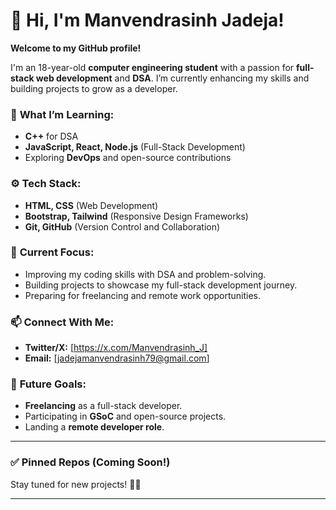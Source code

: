 
# 👋 Hi, I'm Manvendrasinh Jadeja!

**Welcome to my GitHub profile!**

I'm an 18-year-old **computer engineering student** with a passion for **full-stack web development** and **DSA**. I’m currently enhancing my skills and building projects to grow as a developer.

### 🚀 **What I’m Learning:**
- **C++** for DSA
- **JavaScript, React, Node.js** (Full-Stack Development)
- Exploring **DevOps** and open-source contributions

### ⚙️ **Tech Stack:**
- **HTML, CSS** (Web Development)
- **Bootstrap, Tailwind** (Responsive Design Frameworks)
- **Git, GitHub** (Version Control and Collaboration)
  
### 🌱 **Current Focus:**
- Improving my coding skills with DSA and problem-solving.
- Building projects to showcase my full-stack development journey.
- Preparing for freelancing and remote work opportunities.

### 📫 **Connect With Me:**
- **Twitter/X:** [https://x.com/Manvendrasinh_J]
- **Email:** [jadejamanvendrasinh79@gmail.com]

### 💼 **Future Goals:**
- **Freelancing** as a full-stack developer.
- Participating in **GSoC** and open-source projects.
- Landing a **remote developer role**.

---

### ✅ **Pinned Repos (Coming Soon!)**
Stay tuned for new projects! 🚧✨

---
